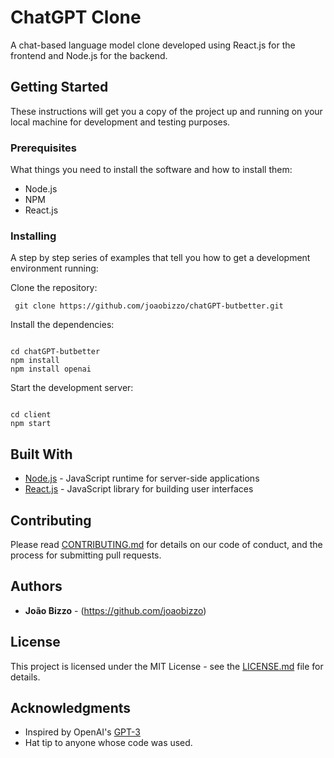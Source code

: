 # ChatGPT Clone

A chat-based language model clone developed using React.js for the frontend and Node.js for the backend.

## Getting Started

These instructions will get you a copy of the project up and running on your local machine for development and testing purposes.

### Prerequisites

What things you need to install the software and how to install them:

- Node.js
- NPM
- React.js

### Installing

A step by step series of examples that tell you how to get a development environment running:

Clone the repository:
<pre><code> git clone https://github.com/joaobizzo/chatGPT-butbetter.git </code></pre>

Install the dependencies:
<pre><code>
cd chatGPT-butbetter
npm install
npm install openai
</code></pre>
Start the development server:
<pre><code>
cd client
npm start
</code></pre>

## Built With

- [Node.js](https://nodejs.org/en/) - JavaScript runtime for server-side applications
- [React.js](https://reactjs.org/) - JavaScript library for building user interfaces

## Contributing

Please read [CONTRIBUTING.md](https://github.com/YOUR-USERNAME/ChatGPT-Clone/blob/master/CONTRIBUTING.md) for details on our code of conduct, and the process for submitting pull requests.

## Authors

- **João Bizzo** - (https://github.com/joaobizzo)

## License

This project is licensed under the MIT License - see the [LICENSE.md](https://github.com/YOUR-USERNAME/ChatGPT-Clone/blob/master/LICENSE.md) file for details.

## Acknowledgments

- Inspired by OpenAI's [GPT-3](https://openai.com/gpt-3/)
- Hat tip to anyone whose code was used.
